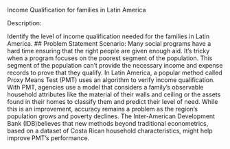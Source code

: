 Income Qualification for families in Latin America
 
Description:

Identify the level of income qualification needed for the families in Latin America.  ## Problem Statement Scenario: Many social programs have a hard time ensuring that the right people are given enough aid. It’s tricky when a program focuses on the poorest segment of the population. This segment of the population can’t provide the necessary income and expense records to prove that they qualify.  In Latin America, a popular method called Proxy Means Test (PMT) uses an algorithm to verify income qualification. With PMT, agencies use a model that considers a family’s observable household attributes like the material of their walls and ceiling or the assets found in their homes to classify them and predict their level of need.  While this is an improvement, accuracy remains a problem as the region’s population grows and poverty declines.  The Inter-American Development Bank (IDB)believes that new methods beyond traditional econometrics, based on a dataset of Costa Rican household characteristics, might help improve PMT’s performance.
